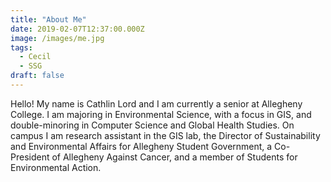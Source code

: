 ```yaml
---
title: "About Me"
date: 2019-02-07T12:37:00.000Z
image: /images/me.jpg
tags:
  - Cecil
  - SSG
draft: false
---
```

Hello! My name is Cathlin Lord and I am currently a senior at Allegheny College.
I am majoring in Environmental Science, with a focus in GIS, and double-minoring
in Computer Science and Global Health Studies. On campus I am research assistant
in the GIS lab, the Director of Sustainability and Environmental Affairs for
Allegheny Student Government, a Co-President of Allegheny Against Cancer, and a
member of Students for Environmental Action.
